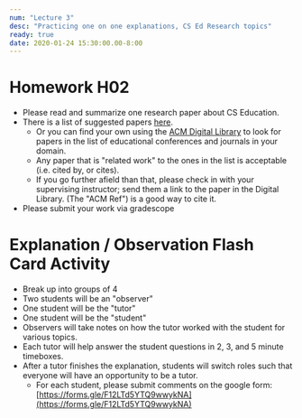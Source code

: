 ```yaml
---
num: "Lecture 3"
desc: "Practicing one on one explanations, CS Ed Research topics"
ready: true
date: 2020-01-24 15:30:00.00-8:00
---
```


# Homework H02

* Please read and summarize one research paper about CS Education.
* There is a list of suggested papers [here](/f19/info/papers/).  
   * Or you can find your own using the [ACM Digital Library](https://dl.acm.org) to look for papers in the list of educational conferences and journals in your domain.  
   * Any paper that is "related work" to the ones in the list is acceptable (i.e. cited by, or cites).
   * If you go further afield than that, please check in with your supervising instructor; send them a link to the paper in the Digital Library.  (The "ACM Ref") is a good way to cite it.
* Please submit your work via gradescope

# Explanation / Observation Flash Card Activity

* Break up into groups of 4
* Two students will be an "observer"
* One student will be the "tutor"
* One student will be the "student"
* Observers will take notes on how the tutor worked with the student for various topics.
* Each tutor will help answer the student questions in 2, 3, and 5 minute timeboxes.
* After a tutor finishes the explanation, students will switch roles such that everyone will have an opportunity to be a tutor.
   * For each student, please submit comments on the google form: [https://forms.gle/F12LTd5YTQ9wwykNA](https://forms.gle/F12LTd5YTQ9wwykNA)

